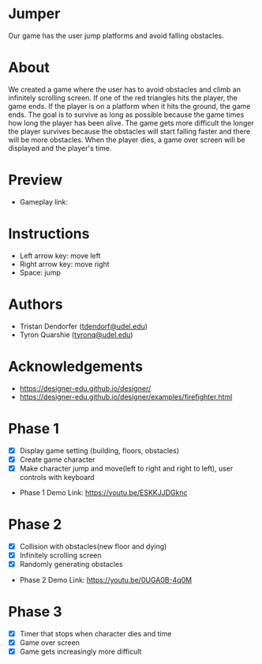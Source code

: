 # Jumper

Our game has the user jump platforms and avoid falling obstacles.

# About
We created a game where the user has to avoid obstacles and climb an infinitely 
scrolling screen. If one of the red triangles hits the player, the game ends. If the player is
on a platform when it hits the ground, the game ends. The goal is to survive as long as possible
because the game times how long the player has been alive. The game gets more difficult the longer
the player survives because the obstacles will start falling faster and there will be more obstacles.
When the player dies, a game over screen will be displayed and the player's time.

# Preview
- Gameplay link:

# Instructions
- Left arrow key: move left
- Right arrow key: move right
- Space: jump

# Authors
- Tristan Dendorfer (tdendorf@udel.edu)
- Tyron Quarshie (tyronq@udel.edu)

# Acknowledgements
- https://designer-edu.github.io/designer/
- https://designer-edu.github.io/designer/examples/firefighter.html

# Phase 1
- [x] Display game setting (building, floors, obstacles)
- [x] Create game character
- [x] Make character jump and move(left to right and right to left), user controls with keyboard
- Phase 1 Demo Link: https://youtu.be/ESKKJJDGknc

# Phase 2
- [x] Collision with obstacles(new floor and dying)
- [x] Infinitely scrolling screen
- [x] Randomly generating obstacles
- Phase 2 Demo Link: https://youtu.be/0UGA0B-4q0M

# Phase 3
- [x] Timer that stops when character dies and time
- [x] Game over screen
- [x] Game gets increasingly more difficult

